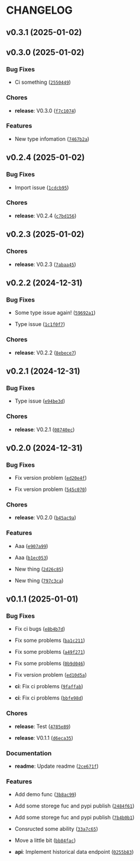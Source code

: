 # CHANGELOG


## v0.3.1 (2025-01-02)


## v0.3.0 (2025-01-02)

### Bug Fixes

- Ci something
  ([`2550449`](https://github.com/Mrzai/Xdata/commit/2550449b824df0603880ce646e9015ad646744f9))

### Chores

- **release**: V0.3.0
  ([`f7c1074`](https://github.com/Mrzai/Xdata/commit/f7c107469777d2c3d42ad98c43fd06fb1285cc17))

### Features

- New type infomation
  ([`7467b2a`](https://github.com/Mrzai/Xdata/commit/7467b2a56efbc25d965d31103159900f9faa13ed))


## v0.2.4 (2025-01-02)

### Bug Fixes

- Import issue
  ([`1cdcb95`](https://github.com/Mrzai/Xdata/commit/1cdcb954662a24dfe1de88a840409e7352b6ab37))

### Chores

- **release**: V0.2.4
  ([`c7bd156`](https://github.com/Mrzai/Xdata/commit/c7bd15616793fa16163b8b988cc3ea0ef13a3e44))


## v0.2.3 (2025-01-02)

### Chores

- **release**: V0.2.3
  ([`7abaa45`](https://github.com/Mrzai/Xdata/commit/7abaa45f1a75fb4f28ca70ebd81e5aa37bdc3053))


## v0.2.2 (2024-12-31)

### Bug Fixes

- Some type issue again!
  ([`59692a1`](https://github.com/Mrzai/Xdata/commit/59692a173c4998ecc206255bbc2c93c7b0ae730a))

- Type issue
  ([`1c1f0f7`](https://github.com/Mrzai/Xdata/commit/1c1f0f7095b26d4794532587828701bd8492ea7b))

### Chores

- **release**: V0.2.2
  ([`8ebece7`](https://github.com/Mrzai/Xdata/commit/8ebece7d09b548a3b9d03e114811b7cb22301cfd))


## v0.2.1 (2024-12-31)

### Bug Fixes

- Type issue
  ([`e94be3d`](https://github.com/Mrzai/Xdata/commit/e94be3d718e2e03d1b141800acf8b70997716e37))

### Chores

- **release**: V0.2.1
  ([`08740ec`](https://github.com/Mrzai/Xdata/commit/08740ec3eaba8e6a8efbed5ee899e0e3f1a2ae47))


## v0.2.0 (2024-12-31)

### Bug Fixes

- Fix version problem
  ([`ed20e4f`](https://github.com/Mrzai/Xdata/commit/ed20e4fff4f52a70fb3b92fdb60f582fac26fca5))

- Fix version problem
  ([`545c070`](https://github.com/Mrzai/Xdata/commit/545c0702d153523717609eeaef937fee308abc90))

### Chores

- **release**: V0.2.0
  ([`b45ac9a`](https://github.com/Mrzai/Xdata/commit/b45ac9ad65c2ecadbf5fb9e9cc09b6d72041c607))

### Features

- Aaa  ([`e907a99`](https://github.com/Mrzai/Xdata/commit/e907a9991d33f2c1481dba9096e03832c9adc681))

- Aaa  ([`b1ec053`](https://github.com/Mrzai/Xdata/commit/b1ec053ecf289cf1136c45c33b9d0ee04308b586))

- New thing
  ([`2d26c85`](https://github.com/Mrzai/Xdata/commit/2d26c85339df374be4ad1fa87481646cfbb5a90d))

- New thing
  ([`797c3ca`](https://github.com/Mrzai/Xdata/commit/797c3ca032bd403c92035fb86a1b2223a24dc968))


## v0.1.1 (2025-01-01)

### Bug Fixes

- Fix ci bugs
  ([`e8b4b7d`](https://github.com/Mrzai/Xdata/commit/e8b4b7d857eed72c556688619ce88bc85ad896fb))

- Fix some problems
  ([`ba1c211`](https://github.com/Mrzai/Xdata/commit/ba1c2116eb37c47fcda58796defe8216cfb3a702))

- Fix some problems
  ([`a49f271`](https://github.com/Mrzai/Xdata/commit/a49f271330e7731674c4f4a1fe71ca96740b955c))

- Fix some problems
  ([`0b9d046`](https://github.com/Mrzai/Xdata/commit/0b9d0464a26438b429bb350c5265f11b9a9a015f))

- Fix version problem
  ([`ed10d5a`](https://github.com/Mrzai/Xdata/commit/ed10d5a64c4faae0c5bd88223f43545b45103bc4))

- **ci**: Fix ci problems
  ([`9faffab`](https://github.com/Mrzai/Xdata/commit/9faffab7e0dc7e989cfe2186063f9f4454db4847))

- **ci**: Fix ci problems
  ([`bbfe98d`](https://github.com/Mrzai/Xdata/commit/bbfe98d6a3126ba348dbc6208eb0b16d136cf3a5))

### Chores

- **release**: Test
  ([`4785e89`](https://github.com/Mrzai/Xdata/commit/4785e89ee49b716d8f4911243671491676be33fb))

- **release**: V0.1.1
  ([`d6eca35`](https://github.com/Mrzai/Xdata/commit/d6eca350df217becdc63bdb5342cf2a5e6bd9f7e))

### Documentation

- **readme**: Update readme
  ([`2ce671f`](https://github.com/Mrzai/Xdata/commit/2ce671f31ad6d51bd1f0f62cb9d1184af70ea7ae))

### Features

- Add demo func
  ([`3b8ac99`](https://github.com/Mrzai/Xdata/commit/3b8ac991cd95904e8ffe9b5a8f6e734c5a6dae25))

- Add some storege fuc and pypi publish
  ([`2484f61`](https://github.com/Mrzai/Xdata/commit/2484f61d8c59b421f1ddf3b716b250f13a2fd865))

- Add some storege fuc and pypi publish
  ([`7b4b0b1`](https://github.com/Mrzai/Xdata/commit/7b4b0b1fff0b341b8c3a0a86c429332f4e921be0))

- Consructed some ability
  ([`33a7c65`](https://github.com/Mrzai/Xdata/commit/33a7c65eb530a1f9244bb111fe761a1c67d3bb5b))

- Move a little bit
  ([`bb84fac`](https://github.com/Mrzai/Xdata/commit/bb84facb055c866218045c5883e85cf463389266))

- **api**: Implement historical data endpoint
  ([`0255b83`](https://github.com/Mrzai/Xdata/commit/0255b837f722cf2bf68378398cbe561127eaeb84))
